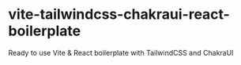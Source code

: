# vite-tailwindcss-chakraui-react-boilerplate
Ready to use Vite &amp; React boilerplate with TailwindCSS and ChakraUI
